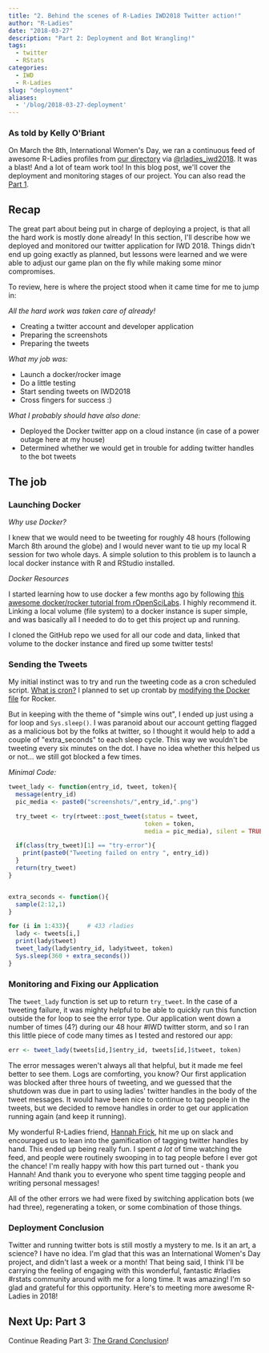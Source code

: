 ```yaml
---
title: "2. Behind the scenes of R-Ladies IWD2018 Twitter action!"
author: "R-Ladies"
date: "2018-03-27"
description: "Part 2: Deployment and Bot Wrangling!"
tags:
  - twitter
  - RStats
categories:
  - IWD
  - R-Ladies
slug: "deployment"
aliases:
  - '/blog/2018-03-27-deployment'
---
```


### As told by Kelly O'Briant

On March the 8th, International Women's Day, we ran a continuous feed of awesome R-Ladies profiles from [our directory](http://rladies.org/directory/) via [\@rladies_iwd2018](https://twitter.com/rladies_iwd2018). It was a blast! And a lot of team work too! In this blog post, we'll cover the deployment and monitoring stages of our project. You can also read the [Part 1](/post/ideation_and_creation/).

## Recap

The great part about being put in charge of deploying a project, is that all the hard work is mostly done already! In this section, I'll describe how we deployed and monitored our twitter application for IWD 2018. Things didn't end up going exactly as planned, but lessons were learned and we were able to adjust our game plan on the fly while making some minor compromises.

To review, here is where the project stood when it came time for me to jump in:

_All the hard work was taken care of already!_

- Creating a twitter account and developer application
- Preparing the screenshots
- Preparing the tweets

_What my job was:_

- Launch a docker/rocker image
- Do a little testing
- Start sending tweets on IWD2018
- Cross fingers for success :)

_What I probably should have also done:_

- Deployed the Docker twitter app on a cloud instance (in case of a power outage here at my house)
- Determined whether we would get in trouble for adding twitter handles to the bot tweets

## The job

### Launching Docker

_Why use Docker?_

I knew that we would need to be tweeting for roughly 48 hours (following March 8th around the globe) and I would never want to tie up my local R session for two whole days. A simple solution to this problem is to launch a local docker instance with R and RStudio installed.

_Docker Resources_

I started learning how to use docker a few months ago by following [this awesome docker/rocker tutorial from rOpenSciLabs](http://ropenscilabs.github.io/r-docker-tutorial/). I highly recommend it. Linking a local volume (file system) to a docker instance is super simple, and was basically all I needed to do to get this project up and running.

I cloned the GitHub repo we used for all our code and data, linked that volume to the docker instance and fired up some twitter tests!

### Sending the Tweets

My initial instinct was to try and run the tweeting code as a cron scheduled script. [What is cron?](http://www.unixgeeks.org/security/newbie/unix/cron-1.html) I planned to set up crontab by [modifying the Docker file](https://www.ekito.fr/people/run-a-cron-job-with-docker/) for Rocker.

But in keeping with the theme of "simple wins out", I ended up just using a for loop and `Sys.sleep()`. I was paranoid about our account getting flagged as a malicious bot by the folks at twitter, so I thought it would help to add a couple of "extra_seconds" to each sleep cycle. This way we wouldn't be tweeting every six minutes on the dot. I have no idea whether this helped us or not... we still got blocked a few times.

_Minimal Code:_

```r
tweet_lady <- function(entry_id, tweet, token){
  message(entry_id)
  pic_media <- paste0("screenshots/",entry_id,".png")

  try_tweet <- try(rtweet::post_tweet(status = tweet,
                                      token = token,
                                      media = pic_media), silent = TRUE)

  if(class(try_tweet)[1] == "try-error"){
    print(paste0("Tweeting failed on entry ", entry_id))
  }
  return(try_tweet)
}


extra_seconds <- function(){
  sample(2:12,1)
}

for (i in 1:433){     # 433 rladies
  lady <- tweets[i,]
  print(lady$tweet)
  tweet_lady(lady$entry_id, lady$tweet, token)
  Sys.sleep(360 + extra_seconds())
}
```

### Monitoring and Fixing our Application

The `tweet_lady` function is set up to return `try_tweet`. In the case of a tweeting failure, it was mighty helpful to be able to quickly run this function outside the for loop to see the error type. Our application went down a number of times (4?) during our 48 hour #IWD twitter storm, and so I ran this little piece of code many times as I tested and restored our app:

```r
err <- tweet_lady(tweets[id,]$entry_id, tweets[id,]$tweet, token)
```

The error messages weren't always all that helpful, but it made me feel better to see them. Logs are comforting, you know? Our first application was blocked after three hours of tweeting, and we guessed that the shutdown was due in part to using ladies' twitter handles in the body of the tweet messages. It would have been nice to continue to tag people in the tweets, but we decided to remove handles in order to get our application running again (and keep it running).

My wonderful R-Ladies friend, [Hannah Frick](https://twitter.com/hfcfrick), hit me up on slack and encouraged us to lean into the gamification of tagging twitter handles by hand. This ended up being really fun. I spent _a lot_ of time watching the feed, and people were routinely swooping in to tag people before I ever got the chance! I'm really happy with how this part turned out - thank you Hannah! And thank you to everyone who spent time tagging people and writing personal messages!

All of the other errors we had were fixed by switching application bots (we had three), regenerating a token, or some combination of those things.

### Deployment Conclusion

Twitter and running twitter bots is still mostly a mystery to me. Is it an art, a science? I have no idea. I'm glad that this was an International Women's Day project, and didn't last a week or a month! That being said, I think I'll be carrying the feeling of engaging with this wonderful, fantastic #rladies #rstats community around with me for a long time. It was amazing! I'm so glad and grateful for this opportunity. Here's to meeting more awesome R-Ladies in 2018!

## Next Up: Part 3

Continue Reading Part 3: [The Grand Conclusion](/post/conclusion/)!

